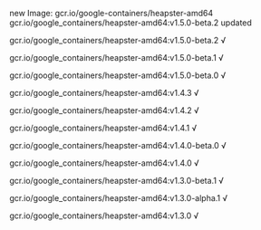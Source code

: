 new Image: gcr.io/google-containers/heapster-amd64
gcr.io/google_containers/heapster-amd64:v1.5.0-beta.2 updated 

gcr.io/google_containers/heapster-amd64:v1.5.0-beta.2 √

gcr.io/google_containers/heapster-amd64:v1.5.0-beta.1 √

gcr.io/google_containers/heapster-amd64:v1.5.0-beta.0 √

gcr.io/google_containers/heapster-amd64:v1.4.3 √

gcr.io/google_containers/heapster-amd64:v1.4.2 √

gcr.io/google_containers/heapster-amd64:v1.4.1 √

gcr.io/google_containers/heapster-amd64:v1.4.0-beta.0 √

gcr.io/google_containers/heapster-amd64:v1.4.0 √

gcr.io/google_containers/heapster-amd64:v1.3.0-beta.1 √

gcr.io/google_containers/heapster-amd64:v1.3.0-alpha.1 √

gcr.io/google_containers/heapster-amd64:v1.3.0 √

